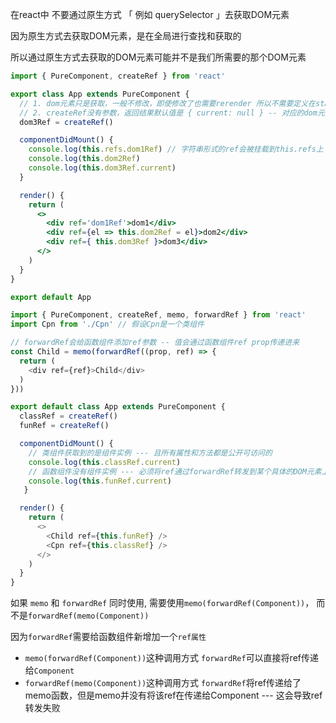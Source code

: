 在react中 不要通过原生方式 「 例如 querySelector 」去获取DOM元素

因为原生方式去获取DOM元素，是在全局进行查找和获取的

所以通过原生方式去获取的DOM元素可能并不是我们所需要的那个DOM元素

```jsx
import { PureComponent, createRef } from 'react'

export class App extends PureComponent {
  // 1. dom元素只是获取，一般不修改，即使修改了也需要rerender 所以不需要定义在state中
  // 2. createRef没有参数，返回结果默认值是 { current: null } -- 对应的dom元素会被挂载到current属性上
  dom3Ref = createRef()

  componentDidMount() {
    console.log(this.refs.dom1Ref) // 字符串形式的ref会被挂载到this.refs上
    console.log(this.dom2Ref)
    console.log(this.dom3Ref.current) 
  }

  render() {
    return (
      <>
        <div ref='dom1Ref'>dom1</div>
        <div ref={el => this.dom2Ref = el}>dom2</div>
        <div ref={ this.dom3Ref }>dom3</div>
      </>
    )
  }
}

export default App
```

```js
import { PureComponent, createRef, memo, forwardRef } from 'react'
import Cpn from './Cpn' // 假设Cpn是一个类组件

// forwardRef会给函数组件添加ref参数 -- 值会通过函数组件ref prop传递进来
const Child = memo(forwardRef((prop, ref) => {
  return (
    <div ref={ref}>Child</div>
  )
}))

export default class App extends PureComponent {
  classRef = createRef()
  funRef = createRef()

  componentDidMount() {
    // 类组件获取到的是组件实例 --- 且所有属性和方法都是公开可访问的
    console.log(this.classRef.current)
    // 函数组件没有组件实例 --- 必须将ref通过forwardRef转发到某个具体的DOM元素上
    console.log(this.funRef.current)
   }

  render() {
    return (
      <>
        <Child ref={this.funRef} />
        <Cpn ref={this.classRef} />
      </>
    )
  }
}
```



如果 `memo` 和  `forwardRef` 同时使用, 需要使用`memo(forwardRef(Component))`， 而不是`forwardRef(memo(Component))`

因为`forwardRef`需要给函数组件新增加一个`ref属性`

+ `memo(forwardRef(Component))`这种调用方式 `forwardRef`可以直接将ref传递给`Component`
+ `forwardRef(memo(Component))`这种调用方式 `forwardRef`将ref传递给了memo函数，但是memo并没有将该ref在传递给Component --- 这会导致ref转发失败

